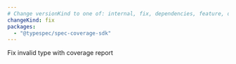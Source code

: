 ```yaml
---
# Change versionKind to one of: internal, fix, dependencies, feature, deprecation, breaking
changeKind: fix
packages:
  - "@typespec/spec-coverage-sdk"
---
```


Fix invalid type with coverage report
